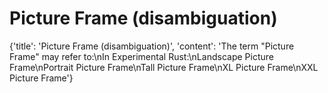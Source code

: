 
# Picture Frame (disambiguation)

{'title': 'Picture Frame (disambiguation)', 'content': 'The term "Picture Frame" may refer to:\nIn Experimental Rust:\nLandscape Picture Frame\nPortrait Picture Frame\nTall Picture Frame\nXL Picture Frame\nXXL Picture Frame'}
